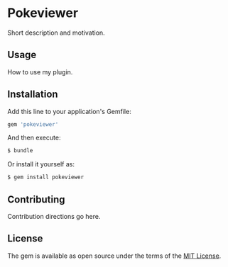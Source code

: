 # Pokeviewer
Short description and motivation.

## Usage
How to use my plugin.

## Installation
Add this line to your application's Gemfile:

```ruby
gem 'pokeviewer'
```

And then execute:
```bash
$ bundle
```

Or install it yourself as:
```bash
$ gem install pokeviewer
```

## Contributing
Contribution directions go here.

## License
The gem is available as open source under the terms of the [MIT License](http://opensource.org/licenses/MIT).
